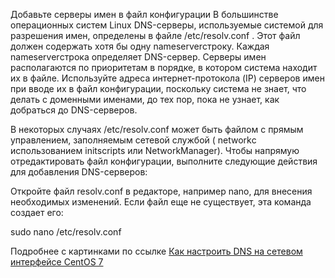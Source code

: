 Добавьте серверы имен в файл конфигурации
В большинстве операционных систем Linux DNS-серверы, используемые системой для разрешения имен, определены в файле /etc/resolv.conf . Этот файл должен содержать хотя бы одну nameserverстроку. Каждая nameserverстрока определяет DNS-сервер. Серверы имен располагаются по приоритетам в порядке, в котором система находит их в файле. Используйте адреса интернет-протокола (IP) серверов имен при вводе их в файл конфигурации, поскольку система не знает, что делать с доменными именами, до тех пор, пока не узнает, как добраться до DNS-серверов.

В некоторых случаях /etc/resolv.conf может быть файлом с прямым управлением, заполняемым сетевой службой ( networkс использованием initscripts или NetworkManager). Чтобы напрямую отредактировать файл конфигурации, выполните следующие действия для добавления DNS-серверов:

Откройте файл resolv.conf в редакторе, например nano, для внесения необходимых изменений. Если файл еще не существует, эта команда создает его:

sudo nano /etc/resolv.conf

Подробнее с картинками по ссылке <a href="http://pyatilistnik.org/kak-v-centos-6-7-nastroit-staticheskiy-ip-adres/">Как настроить DNS на сетевом интерфейсе CentOS 7</a>
